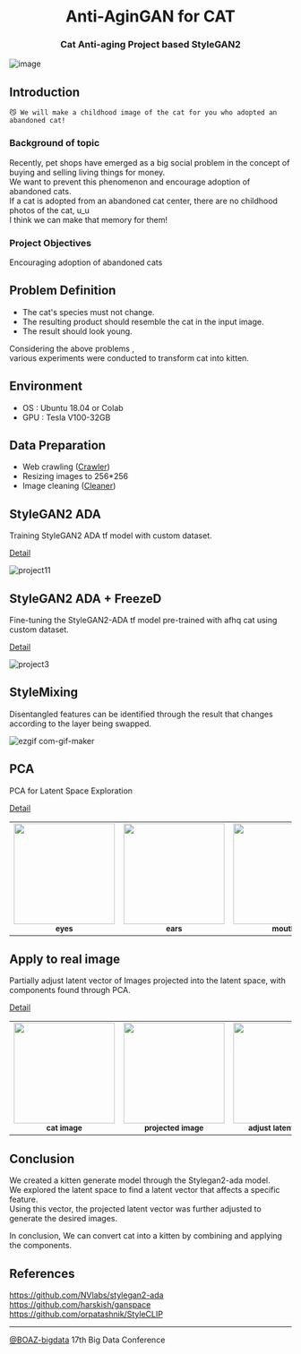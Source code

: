 <h1 align="center">Anti-AginGAN for CAT</h1>
<h3 align="center">Cat Anti-aging Project based StyleGAN2</h3>

![image](https://user-images.githubusercontent.com/66217855/213876876-bcda3cd3-b3e5-4134-9c92-ae6214aa5869.png)

## Introduction
```
😼 We will make a childhood image of the cat for you who adopted an abandoned cat!
```  
### Background of topic
Recently, pet shops have emerged as a big social problem in the concept of buying and selling living things for money.  
We want to prevent this phenomenon and encourage adoption of abandoned cats.  
If a cat is adopted from an abandoned cat center, there are no childhood photos of the cat, u_u  
I think we can make that memory for them!  

### Project Objectives
Encouraging adoption of abandoned cats

## Problem Definition
- The cat's species must not change.
- The resulting product should resemble the cat in the input image.
- The result should look young.

Considering the above problems ,  
various experiments were conducted to transform cat into kitten.  

## Environment
- OS : Ubuntu 18.04 or Colab
- GPU : Tesla V100-32GB

## Data Preparation
- Web crawling ([Crawler](https://github.com/BOAZ-bigdata/17th_Conference_AntiAginGAN-for-Cat/tree/main/utils/crawler))  
- Resizing images to 256*256  
- Image cleaning ([Cleaner](https://github.com/BOAZ-bigdata/17th_Conference_AntiAginGAN-for-Cat/tree/main/utils/cleaner))  

## StyleGAN2 ADA
Training StyleGAN2 ADA tf model with custom dataset.   

[Detail](https://github.com/BOAZ-bigdata/17th_Conference_AntiAginGAN-for-Cat/blob/main/experiments/StyleGAN2-ADA.md)  

![project11](https://user-images.githubusercontent.com/102473690/212834598-93d5ced1-1bfb-4649-b62e-d16eb1752fbf.gif)  

## StyleGAN2 ADA + FreezeD
Fine-tuning the StyleGAN2-ADA tf model pre-trained with afhq cat using custom dataset.

[Detail](https://github.com/BOAZ-bigdata/17th_Conference_AntiAginGAN-for-Cat/blob/main/experiments/StyleGAN2-ADA-FreezeD.md)  

![project3](https://user-images.githubusercontent.com/66217855/211782316-3f30000d-1396-4e73-b0be-b2bec91a9d83.gif)  

## StyleMixing
Disentangled features can be identified through the result that changes according to the layer being swapped.

![ezgif com-gif-maker](https://user-images.githubusercontent.com/66217855/212104286-82cbe6d9-9118-4bc2-b43e-c61dc3b0a113.gif)  

## PCA
PCA for Latent Space Exploration  

[Detail](https://github.com/BOAZ-bigdata/17th_Conference_AntiAginGAN-for-Cat/blob/main/experiments/PCA.md)  

<table>
  <tr>
      <td align="center"><img src="https://user-images.githubusercontent.com/66217855/213487974-ce67fb70-deb2-4547-bad5-3f7fab89f6ca.gif" width="180" height="180"><br /><sub><b>eyes</b></sub></td>
      <td align="center"><img src="https://user-images.githubusercontent.com/66217855/213407569-9e2913b9-d0de-43e2-9829-34f5c46f7a22.gif" width="180" height="180"><br /><sub><b>ears</b></sub></td>
      <td align="center"><img src="https://user-images.githubusercontent.com/66217855/213407592-f1af0bb0-1048-4111-86c9-1c5e272953f2.gif" width="180" height="180"><br /><sub><b>mouth</b></sub></td>
      <td align="center"><img src="https://user-images.githubusercontent.com/66217855/213410488-d95a2a36-cc47-4c76-acb3-9aa71c328f03.gif" width="180" height="180"><br /><sub><b>face features</b></sub></td>
  </tr>
</table>

## Apply to real image
Partially adjust latent vector of Images projected into the latent space, with components found through PCA.  

[Detail](https://github.com/BOAZ-bigdata/17th_Conference_AntiAginGAN-for-Cat/blob/main/experiments/ApplytoRealImage.md)

<table>
  <tr>
      <td align="center"><img src="https://user-images.githubusercontent.com/66217855/213456137-46320d43-045d-4201-952f-79c779a81dbf.jpg" width="180" height="180"><br /><sub><b>cat image</b></sub></td>
      <td align="center"><img src="https://user-images.githubusercontent.com/66217855/213457118-3b9d70e5-aa27-4f7c-93e3-162df4933346.gif" width="180" height="180"><br /><sub><b>projected image</b></sub></td>
      <td align="center"><img src="https://user-images.githubusercontent.com/66217855/213464059-3d016d81-b972-4e50-aaf3-b3c6d5f971fe.gif" width="180" height="180"><br /><sub><b>adjust latent vector</b></sub></td>
  </tr>
</table>


## Conclusion
We created a kitten generate model through the Stylegan2-ada model.  
We explored the latent space to find a latent vector that affects a specific feature.  
Using this vector, the projected latent vector was further adjusted to generate the desired images.  

In conclusion, We can convert cat into a kitten by combining and applying the components.  

## References
https://github.com/NVlabs/stylegan2-ada  
https://github.com/harskish/ganspace  
https://github.com/orpatashnik/StyleCLIP   

---

[@BOAZ-bigdata](https://github.com/BOAZ-bigdata) 17th Big Data Conference
